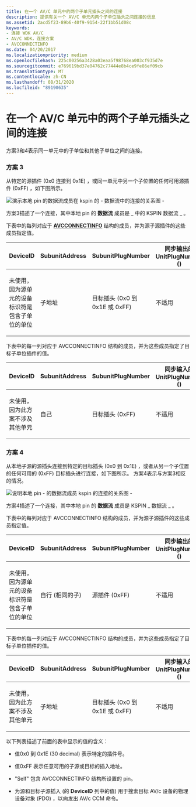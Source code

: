 ```yaml
---
title: 在一个 AV/C 单元中的两个子单元插头之间的连接
description: 提供有关一个 AV/C 单元内两个子单位插头之间连接的信息
ms.assetid: 2acd5f23-89b6-40f9-9154-22f1bb51d08c
keywords:
- 连接 WDK AV/C
- AV/C WDK，连接方案
- AVCCONNECTINFO
ms.date: 04/20/2017
ms.localizationpriority: medium
ms.openlocfilehash: 225c00256a3428a03eaa5f98768ea003cf935d7e
ms.sourcegitcommit: e769619bd37e04762c77444e8b4ce9fe86ef09cb
ms.translationtype: MT
ms.contentlocale: zh-CN
ms.lasthandoff: 08/31/2020
ms.locfileid: "89190635"
---
```

# <a name="connections-between-two-subunit-plugs-within-one-avc-unit"></a>在一个 AV/C 单元中的两个子单元插头之间的连接


方案3和4表示同一单元中的子单位和其他子单位之间的连接。

### <a name="scenario-3"></a>**方案 3**

从特定的源插件 (0x0 连接到 0x1E) ，或同一单元中另一个子位置的任何可用源插件 (0xFF) ，如下图所示。

![演示本地 pin 的数据流成员在 kspin 的 \- 数据流中的连接的关系图 \-](images/avc-ccm3.gif)

方案3描述了一个连接，其中本地 pin 的 **数据流** 成员是 \_ 中的 KSPIN 数据流 \_ 。

下表中的每列对应于 [**AVCCONNECTINFO**](/windows-hardware/drivers/ddi/avc/ns-avc-_avcconnectinfo) 结构的成员，并为源子源插件的这些成员指定值。

<table>
<colgroup>
<col width="25%" />
<col width="25%" />
<col width="25%" />
<col width="25%" />
</colgroup>
<thead>
<tr class="header">
<th>DeviceID</th>
<th>SubunitAddress</th>
<th>SubunitPlugNumber</th>
<th>同步输出的 UnitPlugNumber () </th>
</tr>
</thead>
<tbody>
<tr class="odd">
<td><p>未使用，因为源单元的设备标识符是包含子单位的单位</p></td>
<td><p>子地址</p></td>
<td><p>目标插头 (0x0 到0x1E 或 0xFF) </p></td>
<td><p>不适用</p></td>
</tr>
</tbody>
</table>

 

下表中的每一列对应于 AVCCONNECTINFO 结构的成员，并为这些成员指定了目标子单位插件的值。

<table>
<colgroup>
<col width="25%" />
<col width="25%" />
<col width="25%" />
<col width="25%" />
</colgroup>
<thead>
<tr class="header">
<th>DeviceID</th>
<th>SubunitAddress</th>
<th>SubunitPlugNumber</th>
<th>同步输入的 UnitPlugNumber () </th>
</tr>
</thead>
<tbody>
<tr class="odd">
<td><p>未使用，因为此方案不涉及其他单元</p></td>
<td><p>自己</p></td>
<td><p>目标插头 (0xFF) </p></td>
<td><p>不适用</p></td>
</tr>
</tbody>
</table>

 

### <a name="scenario-4"></a>**方案 4**

从本地子源的源插头连接到特定的目标插头 (0x0 到 0x1E) ，或者从另一个子位置的任何可用的 (0xFF) 目标插头进行连接，如下图所示。 方案4表示与方案3相反的情况。

![说明本地 pin \- 的数据流成员 kspin 的连接的关系图 \-](images/avc-ccm4.gif)

方案4描述了一个连接，其中本地 pin 的 **数据流** 成员是 KSPIN \_ 数据流 \_ 。

下表中的每列对应于 AVCCONNECTINFO 结构的成员，并为源子源插件的这些成员指定值。

<table>
<colgroup>
<col width="25%" />
<col width="25%" />
<col width="25%" />
<col width="25%" />
</colgroup>
<thead>
<tr class="header">
<th>DeviceID</th>
<th>SubunitAddress</th>
<th>SubunitPlugNumber</th>
<th>同步输出的 UnitPlugNumber () </th>
</tr>
</thead>
<tbody>
<tr class="odd">
<td><p>未使用，因为源单元的设备标识符是包含子单位的单位</p></td>
<td><p>自行 (相同的子) </p></td>
<td><p>源插件 (0xFF) </p></td>
<td><p>不适用</p></td>
</tr>
</tbody>
</table>

 

下表中的每一列对应于 AVCCONNECTINFO 结构的成员，并为这些成员指定了目标子单位插件的值。

<table>
<colgroup>
<col width="25%" />
<col width="25%" />
<col width="25%" />
<col width="25%" />
</colgroup>
<thead>
<tr class="header">
<th>DeviceID</th>
<th>SubunitAddress</th>
<th>SubunitPlugNumber</th>
<th>同步输入的 UnitPlugNumber () </th>
</tr>
</thead>
<tbody>
<tr class="odd">
<td><p>未使用，因为此方案不涉及其他单元</p></td>
<td><p>子地址</p></td>
<td><p>目标插头 (0x0 到0x1E 或 0xFF) </p></td>
<td><p>不适用</p></td>
</tr>
</tbody>
</table>

 

以下列表描述了前面的表中显示的值的含义：

-   值0x0 到 0x1E (30 decimal) 表示特定的插件号。

-   值0xFF 表示任意可用的子源或目标的插入地址。

-   "Self" 包含 AVCCONNECTINFO 结构所设置的 pin。

-   为源和目标子源插入 (的 **DeviceID** 列中的值) 用于搜索目标 AV/c 设备的物理设备对象 (PDO) ，以向发出 AV/c CCM 命令。

 

